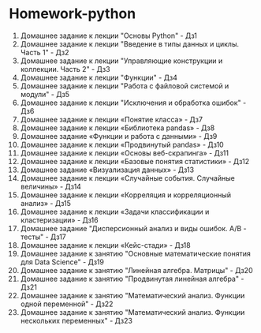 # Homework-python
1. Домашнее задание к лекции "Основы Python" - Дз1
2. Домашнее задание к лекции "Введение в типы данных и циклы. Часть 1" - Дз2
3. Домашнее задание к лекции "Управляющие конструкции и коллекции. Часть 2" - Дз3
4. Домашнее задание к лекции "Функции" - Дз4
5. Домашнее задание к лекции "Работа с файловой системой и модули" - Дз5
6. Домашнее задание к лекции "Исключения и обработка ошибок" - Дз6
7. Домашнее задание к лекции «Понятие класса» - Дз7
8. Домашнее задание к лекции «Библиотека pandas» - Дз8
9. Домашнее задание «Функции и работа с данными» - Дз9
10. Домашнее задание к лекции «Продвинутый pandas» - Дз10
11. Домашнее задание к лекции «Основы веб-скрапинга» - Дз11
12. Домашнее задание к лекции «Базовые понятия статистики» - Дз12
13. Домашнее задание «Визуализация данных» - Дз13
14. Домашнее задание к лекции «Случайные события. Случайные величины» - Дз14
15. Домашнее задание к лекции «Корреляция и корреляционный анализ» - Дз15
16. Домашнее задание к лекции «Задачи классификации и кластеризации» - Дз16
17. Домашнее задание "Дисперсионный анализ и виды ошибок. А/В - тесты" - Дз17
18. Домашнее задание к лекции «Кейс-стади» - Дз18
19. Домашнее задание к занятию "Основные математические понятия для Data Science" - Дз19
20. Домашнее задание к занятию "Линейная алгебра. Матрицы" - Дз20
21. Домашнее задание к занятию "Продвинутая линейная алгебра" - Дз21
22. Домашнее задание к занятию "Математический анализ. Функции одной переменной" - Дз22
23. Домашнее задание к занятию "Математический анализ. Функции нескольких переменных" - Дз23
